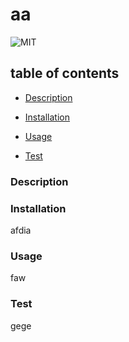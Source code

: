 # aa
![MIT](https://img.shields.io/badge/license-MIT-blue)

## table of contents
* [Description](#description)

* [Installation](#installation)

* [Usage](#usage)

* [Test](#test)

### Description


### Installation 
afdia

### Usage
faw

### Test
gege
